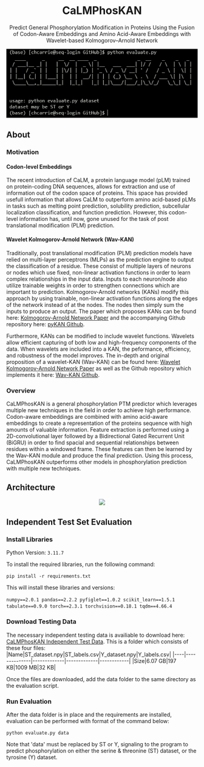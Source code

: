 <div align="center">
  
# CaLMPhosKAN

</div>


<p align="center">
  Predict General Phosphorylation Modification in Proteins Using the Fusion of Codon-Aware Embeddings and Amino Acid-Aware Embeddings with Wavelet-based Kolmogorov–Arnold Network
</p>

<p align="center">
<img src="images/example_run.png"/> 
</p>

## About

### Motivation

#### Codon-level Embeddings
The recent introduction of CaLM, a protein language model (pLM) trained on protein-coding DNA sequences, allows for extraction and use of information out of the codon space of proteins. This space has provided usefull information that allows CaLM to outperform amino acid-based pLMs in tasks such as melting point prediction, solubility prediction, subcellular localization classification, and function prediction. However, this codon-level information has, until now, gone unused for the task of post translational modification (PLM) prediction. 

#### Wavelet Kolmogorov-Arnold Network (Wav-KAN)
Traditionally, post translational modification (PLM) prediction models have relied on multi-layer perceptrons (MLPs) as the prediction engine to output the classification of a residue. These consist of multiple layers of neurons or nodes which use fixed, non-linear activation functions in order to learn complex relationships in the input data. Inputs to each neuron/node also utilize trainable weights in order to strengthen connections which are important to prediction. Kolmogorov-Arnold networks (KANs) modify this approach by using trainable, non-linear activation functions along the edges of the network instead of at the nodes. The nodes then simply sum the inputs to produce an output. The paper which proposes KANs can be found here: [Kolmogorov-Arnold Network Paper](https://arxiv.org/abs/2404.19756) and the accompanying Github repository here: [pyKAN Github](https://github.com/KindXiaoming/pykan).

Furthermore, KANs can be modified to include wavelet functions. Wavelets allow efficient capturing of both low and high-frequency components of the data. When wavelets are included into a KAN, the peformance, efficiency, and robustness of the model improves. The in-depth and original proposition of a wavelet-KAN (Wav-KAN) can be found here: [Wavelet Kolmogorov-Arnold Network Paper](https://arxiv.org/abs/2405.12832) as well as the Github repository which implements it here: [Wav-KAN Github](https://github.com/zavareh1/Wav-KAN).

### Overview
CaLMPhosKAN is a general phosphorylation PTM predictor which leverages multiple new techniques in the field in order to achieve high performance. Codon-aware embeddings are combined with amino acid-aware embeddings to create a representation of the proteins sequence with high amounts of valuable information. Feature extraction is performed using a 2D-convolutional layer followed by a Bidirectional Gated Recurrent Unit (BiGRU) in order to find spacial and sequential relationships between residues within a windowed frame. These features can then be learned by the Wav-KAN module and produce the final prediction. Using this process, CaLMPhosKAN outperforms other models in phosphorylation prediction with multiple new techniques.

## Architecture

<p align="center">
<img src="images/Calmphoskan_architecture.png"/> 
</p>

## Independent Test Set Evaluation
### Install Libraries

Python Version: `3.11.7`

To install the required libraries, run the following command:

```shell
pip install -r requirements.txt
```
This will install these libraries and versions:

<code>numpy==2.0.1
pandas==2.2.2
pyfiglet==1.0.2
scikit_learn==1.5.1
tabulate==0.9.0
torch==2.3.1
torchvision==0.18.1
tqdm==4.66.4</code>

### Download Testing Data
The necessary independent testing data is availiable to download here: [CaLMPhosKAN Independent Test Data](https://drive.google.com/drive/folders/16GBz_CJCvvUyhspVAw4Qi6upQRqGRciS?usp=drive_link). This is a folder which consists of these four files:
|Name|ST_dataset.npy|ST_labels.csv|Y_dataset.npy|Y_labels.csv|
|----|--------------|-------------|-------------|------------|
|Size|6.07 GB|197 KB|1009 MB|32 KB|

Once the files are downloaded, add the data folder to the same directory as the evaluation script.

### Run Evaluation
After the data folder is in place and the requirements are installed, evaluation can be performed with format of the command below:
```shell
python evaluate.py data
```
Note that 'data' must be replaced by ST or Y, signaling to the program to predict phosphorylation on either the serine & threonine (ST) dataset, or the tyrosine (Y) dataset. 

